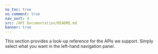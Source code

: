 ```yaml
---
no_toc: true
no_comment: true
nav_sort: 4
src: /API Documentation/README.md
banner: true
---
```


This section provides a look-up reference for the APIs we support. Simply select what you want in the left-hand navigation panel.

